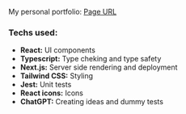 My personal portfolio: [Page URL](https://portfolio-ecmcode.vercel.app/)

### Techs used:

- **React:** UI components
- **Typescript:** Type cheking and type safety
- **Next.js:** Server side rendering and deployment
- **Tailwind CSS:** Styling
- **Jest:** Unit tests
- **React icons:** Icons
- **ChatGPT:** Creating ideas and dummy tests
